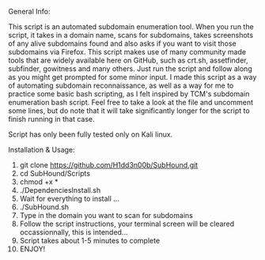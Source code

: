 General Info:

This script is an automated subdomain enumeration tool.
When you run the script, it takes in a domain name, scans for subdomains, takes screenshots of any alive subdomains found and also asks if you want to visit those subdomains via Firefox.
This script makes use of many community made tools that are widely available here on GitHub, such as crt.sh, assetfinder, subfinder, gowitness and many others.
Just run the script and follow along as you might get prompted for some minor input.
I made this script as a way of automating subdomain reconnaissance, as well as a way for me to practice some basic bash scripting, as I felt inspired by TCM's subdomain enumeration bash script.
Feel free to take a look at the file and uncomment some lines, but do note that it will take significantly longer for the script to finish running in that case.

Script has only been fully tested only on Kali linux.

Installation & Usage:
1) git clone https://github.com/H1dd3n00b/SubHound.git
2) cd SubHound/Scripts
3) chmod +x *
4) ./DependenciesInstall.sh
5) Wait for everything to install ...
6) ./SubHound.sh
7) Type in the domain you want to scan for subdomains
8) Follow the script instructions, your terminal screen will be cleared occassionnally, this is intended...
9) Script takes about 1-5 minutes to complete
10) ENJOY!
   
